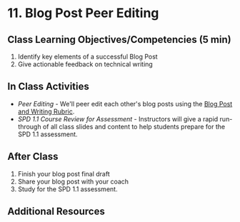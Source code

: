 # 11. Blog Post Peer Editing


## Class Learning Objectives/Competencies (5 min)

1. Identify key elements of a successful Blog Post
1. Give actionable feedback on technical writing


## In Class Activities

- *Peer Editing* - We'll peer edit each other's blog posts using the [Blog Post and Writing Rubric](www.make.sc/blog-post-rubric).
- *SPD 1.1 Course Review for Assessment* - Instructors will give a rapid run-through of all class slides and content to help students prepare for the SPD 1.1 assessment.

## After Class

1. Finish your blog post final draft
1. Share your blog post with your coach
1. Study for the SPD 1.1 assessment.

## Additional Resources
